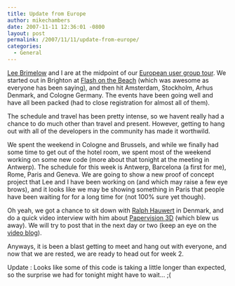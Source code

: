 ```yaml
---
title: Update from Europe
author: mikechambers
date: 2007-11-11 12:36:01 -0800
layout: post
permalink: /2007/11/11/update-from-europe/
categories:
  - General
---
```



[Lee Brimelow][1] and I are at the midpoint of our [European user group tour][2]. We started out in Brighton at [Flash on the Beach][3] (which was awesome as everyone has been saying), and then hit Amsterdam, Stockholm, Arhus Denmark, and Cologne Germany. The events have been going well and have all been packed (had to close registration for almost all of them).

The schedule and travel has been pretty intense, so we havent really had a chance to do much other than travel and present. However, getting to hang out with all of the developers in the community has made it worthwild.  
<!--more-->

  
We spent the weekend in Cologne and Brussels, and while we finally had some time to get out of the hotel room, we spent most of the weekend working on some new code (more about that tonight at the meeting in Antwerp). The schedule for this week is Antwerp, Barcelona (a first for me), Rome, Paris and Geneva. We are going to show a new proof of concept project that Lee and I have been working on (and which may raise a few eye brows), and it looks like we may be showing something in Paris that people have been waiting for for a long time for (not 100% sure yet though).

Oh yeah, we got a chance to sit down with [Ralph Hauwert][4] in Denmark, and do a quick video interview with him about [Papervision 3D][5] (which blew us away). We will try to post that in the next day or two (keep an eye on the [video blog][6]).

Anyways, it is been a blast getting to meet and hang out with everyone, and now that we are rested, we are ready to head out for week 2.

Update : Looks like some of this code is taking a little longer than expected, so the surprise we had for tonight might have to wait... ;(

 [1]: http://www.theflashblog.com
 [2]: http://www.mikechambers.com/blog/2007/10/15/european-user-group-tour-mike-chambers-and-lee-brimelow/
 [3]: http://www.flashonthebeach.com/speakers/
 [4]: http://www.unitzeroone.com/blog/
 [5]: http://blog.papervision3d.org/
 [6]: http://onair.adobe.com/blogs/videos/
